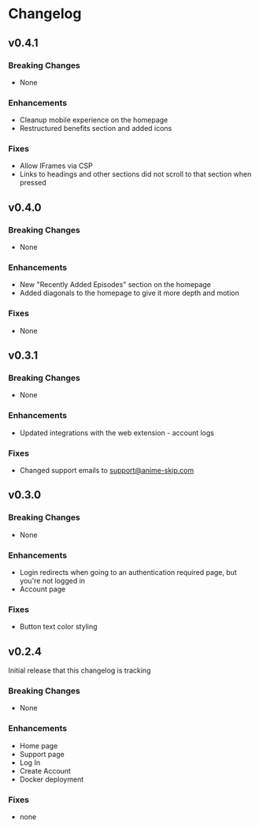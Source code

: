 # Changelog

## v0.4.1

### Breaking Changes

- None

### Enhancements

- Cleanup mobile experience on the homepage
- Restructured benefits section and added icons

### Fixes

- Allow IFrames via CSP
- Links to headings and other sections did not scroll to that section when pressed

## v0.4.0

### Breaking Changes

- None

### Enhancements

- New "Recently Added Episodes" section on the homepage
- Added diagonals to the homepage to give it more depth and motion

### Fixes

- None

## v0.3.1

### Breaking Changes

- None

### Enhancements

- Updated integrations with the web extension - account logs

### Fixes

- Changed support emails to <support@anime-skip.com>

## v0.3.0

### Breaking Changes

- None

### Enhancements

- Login redirects when going to an authentication required page, but you're not logged in
- Account page

### Fixes

- Button text color styling

## v0.2.4

Initial release that this changelog is tracking

### Breaking Changes

- None

### Enhancements

- Home page
- Support page
- Log In
- Create Account
- Docker deployment

### Fixes

- none
